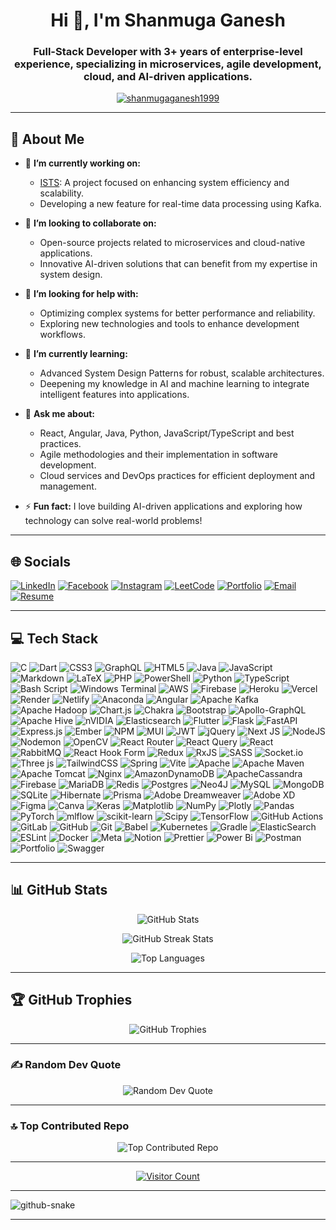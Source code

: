 <h1 align="center">Hi 👋, I'm Shanmuga Ganesh</h1>
<h3 align="center">
  Full-Stack Developer with 3+ years of enterprise-level experience, specializing in microservices, agile development, cloud, and AI-driven applications.
</h3>

<p align="center">
  <a href="https://github.com/ShanmugaGanesh1999">
    <img src="https://komarev.com/ghpvc/?username=shanmugaganesh1999&label=Profile%20views&color=0e75b6&style=flat" alt="shanmugaganesh1999" />
  </a>
</p>

---

## 💫 About Me

- 🔭 **I’m currently working on:**
  - [ISTS](https://github.com/ShanmugaGanesh1999/ISTS_API): A project focused on enhancing system efficiency and scalability.
  - Developing a new feature for real-time data processing using Kafka.

- 👯 **I’m looking to collaborate on:**
  - Open-source projects related to microservices and cloud-native applications.
  - Innovative AI-driven solutions that can benefit from my expertise in system design.

- 🤝 **I’m looking for help with:**
  - Optimizing complex systems for better performance and reliability.
  - Exploring new technologies and tools to enhance development workflows.

- 🌱 **I’m currently learning:**
  - Advanced System Design Patterns for robust, scalable architectures.
  - Deepening my knowledge in AI and machine learning to integrate intelligent features into applications.

- 💬 **Ask me about:**
  - React, Angular, Java, Python, JavaScript/TypeScript and best practices.
  - Agile methodologies and their implementation in software development.
  - Cloud services and DevOps practices for efficient deployment and management.

- ⚡ **Fun fact:** I love building AI-driven applications and exploring how technology can solve real-world problems!

---

## 🌐 Socials

[![LinkedIn](https://img.shields.io/badge/LinkedIn-%230077B5.svg?style=for-the-badge&logo=linkedin&logoColor=white)](https://linkedin.com/in/shanmuga-ganesh)
[![Facebook](https://img.shields.io/badge/Facebook-%231877F2.svg?style=for-the-badge&logo=facebook&logoColor=white)](https://www.facebook.com/shanmuga.ganesh.94)
[![Instagram](https://img.shields.io/badge/Instagram-%23E4405F.svg?style=for-the-badge&logo=instagram&logoColor=white)](https://instagram.com/shanmuga_ganesh_)
[![LeetCode](https://img.shields.io/badge/LeetCode-FFA116.svg?style=for-the-badge&logo=leetcode&logoColor=white)](https://leetcode.com/u/Shanmuga_Ganesh/)
[![Portfolio](https://img.shields.io/badge/Portfolio-181717.svg?style=for-the-badge&logo=github&logoColor=white)](https://shanmugaganesh1999.github.io/Portfolio/)
[![Email](https://img.shields.io/badge/Email-D14836.svg?style=for-the-badge&logo=gmail&logoColor=white)](mailto:1999ganesh2@gmail.com)
[![Resume](https://img.shields.io/badge/Resume-FF5733.svg?style=for-the-badge&logo=read-the-docs&logoColor=white)](https://drive.google.com/file/d/1Unq2zRUARh2Fb3rdA6aREtcidgSwvLwm/view?usp=drive_link)

---

## 💻 Tech Stack

![C](https://img.shields.io/badge/c-%2300599C.svg?style=plastic&logo=c&logoColor=white) 
![Dart](https://img.shields.io/badge/dart-%230175C2.svg?style=plastic&logo=dart&logoColor=white) 
![CSS3](https://img.shields.io/badge/css3-%231572B6.svg?style=plastic&logo=css3&logoColor=white) 
![GraphQL](https://img.shields.io/badge/-GraphQL-E10098?style=plastic&logo=graphql&logoColor=white) 
![HTML5](https://img.shields.io/badge/html5-%23E34F26.svg?style=plastic&logo=html5&logoColor=white) 
![Java](https://img.shields.io/badge/java-%23ED8B00.svg?style=plastic&logo=openjdk&logoColor=white) 
![JavaScript](https://img.shields.io/badge/javascript-%23323330.svg?style=plastic&logo=javascript&logoColor=%23F7DF1E) 
![Markdown](https://img.shields.io/badge/markdown-%23000000.svg?style=plastic&logo=markdown&logoColor=white) 
![LaTeX](https://img.shields.io/badge/latex-%23008080.svg?style=plastic&logo=latex&logoColor=white) 
![PHP](https://img.shields.io/badge/php-%23777BB4.svg?style=plastic&logo=php&logoColor=white) 
![PowerShell](https://img.shields.io/badge/PowerShell-%235391FE.svg?style=plastic&logo=powershell&logoColor=white) 
![Python](https://img.shields.io/badge/python-3670A0?style=plastic&logo=python&logoColor=ffdd54) 
![TypeScript](https://img.shields.io/badge/typescript-%23007ACC.svg?style=plastic&logo=typescript&logoColor=white) 
![Bash Script](https://img.shields.io/badge/bash_script-%23121011.svg?style=plastic&logo=gnu-bash&logoColor=white) 
![Windows Terminal](https://img.shields.io/badge/Windows%20Terminal-%234D4D4D.svg?style=plastic&logo=windows-terminal&logoColor=white) 
![AWS](https://img.shields.io/badge/AWS-%23FF9900.svg?style=plastic&logo=amazon-aws&logoColor=white) 
![Firebase](https://img.shields.io/badge/firebase-%23039BE5.svg?style=plastic&logo=firebase) 
![Heroku](https://img.shields.io/badge/heroku-%23430098.svg?style=plastic&logo=heroku&logoColor=white) 
![Vercel](https://img.shields.io/badge/vercel-%23000000.svg?style=plastic&logo=vercel&logoColor=white) 
![Render](https://img.shields.io/badge/Render-%46E3B7.svg?style=plastic&logo=render&logoColor=white) 
![Netlify](https://img.shields.io/badge/netlify-%23000000.svg?style=plastic&logo=netlify&logoColor=#00C7B7) 
![Anaconda](https://img.shields.io/badge/Anaconda-%2344A833.svg?style=plastic&logo=anaconda&logoColor=white) 
![Angular](https://img.shields.io/badge/angular-%23DD0031.svg?style=plastic&logo=angular&logoColor=white) 
![Apache Kafka](https://img.shields.io/badge/Apache%20Kafka-000?style=plastic&logo=apachekafka) 
![Apache Hadoop](https://img.shields.io/badge/Apache%20Hadoop-66CCFF?style=plastic&logo=apachehadoop&logoColor=black) 
![Chart.js](https://img.shields.io/badge/chart.js-F5788D.svg?style=plastic&logo=chart.js&logoColor=white) 
![Chakra](https://img.shields.io/badge/chakra-%234ED1C5.svg?style=plastic&logo=chakraui&logoColor=white) 
![Bootstrap](https://img.shields.io/badge/bootstrap-%238511FA.svg?style=plastic&logo=bootstrap&logoColor=white) 
![Apollo-GraphQL](https://img.shields.io/badge/-ApolloGraphQL-311C87?style=plastic&logo=apollo-graphql) 
![Apache Hive](https://img.shields.io/badge/Apache%20Hive-FDEE21?style=plastic&logo=apachehive&logoColor=black) 
![nVIDIA](https://img.shields.io/badge/cuda-000000.svg?style=plastic&logo=nVIDIA&logoColor=green) 
![Elasticsearch](https://img.shields.io/badge/elasticsearch-%230377CC.svg?style=plastic&logo=elasticsearch&logoColor=white) 
![Flutter](https://img.shields.io/badge/Flutter-%2302569B.svg?style=plastic&logo=Flutter&logoColor=white) 
![Flask](https://img.shields.io/badge/flask-%23000.svg?style=plastic&logo=flask&logoColor=white) 
![FastAPI](https://img.shields.io/badge/FastAPI-005571?style=plastic&logo=fastapi) 
![Express.js](https://img.shields.io/badge/express.js-%23404d59.svg?style=plastic&logo=express&logoColor=%2361DAFB) 
![Ember](https://img.shields.io/badge/ember-1C1E24?style=plastic&logo=ember.js&logoColor=#D04A37) 
![NPM](https://img.shields.io/badge/NPM-%23CB3837.svg?style=plastic&logo=npm&logoColor=white) 
![MUI](https://img.shields.io/badge/MUI-%230081CB.svg?style=plastic&logo=mui&logoColor=white) 
![JWT](https://img.shields.io/badge/JWT-black?style=plastic&logo=JSON%20web%20tokens) 
![jQuery](https://img.shields.io/badge/jquery-%230769AD.svg?style=plastic&logo=jquery&logoColor=white) 
![Next JS](https://img.shields.io/badge/Next-black?style=plastic&logo=next.js&logoColor=white) 
![NodeJS](https://img.shields.io/badge/node.js-6DA55F?style=plastic&logo=node.js&logoColor=white) 
![Nodemon](https://img.shields.io/badge/NODEMON-%23323330.svg?style=plastic&logo=nodemon&logoColor=%BBDEAD) 
![OpenCV](https://img.shields.io/badge/opencv-%23white.svg?style=plastic&logo=opencv&logoColor=white) 
![React Router](https://img.shields.io/badge/React_Router-CA4245?style=plastic&logo=react-router&logoColor=white) 
![React Query](https://img.shields.io/badge/-React%20Query-FF4154?style=plastic&logo=react%20query&logoColor=white) 
![React](https://img.shields.io/badge/react-%2320232a.svg?style=plastic&logo=react&logoColor=%2361DAFB) 
![RabbitMQ](https://img.shields.io/badge/rabbitmq-FF6600?style=plastic&logo=rabbitmq&logoColor=white) 
![React Hook Form](https://img.shields.io/badge/React%20Hook%20Form-%23EC5990.svg?style=plastic&logo=reacthookform&logoColor=white) 
![Redux](https://img.shields.io/badge/redux-%23593d88.svg?style=plastic&logo=redux&logoColor=white) 
![RxJS](https://img.shields.io/badge/rxjs-%23B7178C.svg?style=plastic&logo=reactivex&logoColor=white) 
![SASS](https://img.shields.io/badge/SASS-hotpink.svg?style=plastic&logo=SASS&logoColor=white) 
![Socket.io](https://img.shields.io/badge/Socket.io-black?style=plastic&logo=socket.io&badgeColor=010101) 
![Three js](https://img.shields.io/badge/threejs-black?style=plastic&logo=three.js&logoColor=white) 
![TailwindCSS](https://img.shields.io/badge/tailwindcss-%2338B2AC.svg?style=plastic&logo=tailwind-css&logoColor=white) 
![Spring](https://img.shields.io/badge/spring-%236DB33F.svg?style=plastic&logo=spring&logoColor=white) 
![Vite](https://img.shields.io/badge/vite-%23646CFF.svg?style=plastic&logo=vite&logoColor=white) 
![Apache](https://img.shields.io/badge/apache-%23D42029.svg?style=plastic&logo=apache&logoColor=white) 
![Apache Maven](https://img.shields.io/badge/Apache%20Maven-C71A36?style=plastic&logo=Apache%20Maven&logoColor=white) 
![Apache Tomcat](https://img.shields.io/badge/apache%20tomcat-%23F8DC75.svg?style=plastic&logo=apache-tomcat&logoColor=black) 
![Nginx](https://img.shields.io/badge/nginx-%23009639.svg?style=plastic&logo=nginx&logoColor=white) 
![AmazonDynamoDB](https://img.shields.io/badge/Amazon%20DynamoDB-4053D6?style=plastic&logo=Amazon%20DynamoDB&logoColor=white) 
![ApacheCassandra](https://img.shields.io/badge/cassandra-%231287B1.svg?style=plastic&logo=apache-cassandra&logoColor=white) 
![Firebase](https://img.shields.io/badge/firebase-a08021?style=plastic&logo=firebase&logoColor=ffcd34) 
![MariaDB](https://img.shields.io/badge/MariaDB-003545?style=plastic&logo=mariadb&logoColor=white) 
![Redis](https://img.shields.io/badge/redis-%23DD0031.svg?style=plastic&logo=redis&logoColor=white) 
![Postgres](https://img.shields.io/badge/postgres-%23316192.svg?style=plastic&logo=postgresql&logoColor=white) 
![Neo4J](https://img.shields.io/badge/Neo4j-008CC1?style=plastic&logo=neo4j&logoColor=white) 
![MySQL](https://img.shields.io/badge/mysql-4479A1.svg?style=plastic&logo=mysql&logoColor=white) 
![MongoDB](https://img.shields.io/badge/MongoDB-%234ea94b.svg?style=plastic&logo=mongodb&logoColor=white) 
![SQLite](https://img.shields.io/badge/sqlite-%2307405e.svg?style=plastic&logo=sqlite&logoColor=white) 
![Hibernate](https://img.shields.io/badge/Hibernate-59666C?style=plastic&logo=Hibernate&logoColor=white) 
![Prisma](https://img.shields.io/badge/Prisma-3982CE?style=plastic&logo=Prisma&logoColor=white) 
![Adobe Dreamweaver](https://img.shields.io/badge/Adobe%20Dreamweaver-FF61F6.svg?style=plastic&logo=Adobe%20Dreamweaver&logoColor=white) 
![Adobe XD](https://img.shields.io/badge/Adobe%20XD-470137?style=plastic&logo=Adobe%20XD&logoColor=#FF61F6) 
![Figma](https://img.shields.io/badge/figma-%23F24E1E.svg?style=plastic&logo=figma&logoColor=white) 
![Canva](https://img.shields.io/badge/Canva-%2300C4CC.svg?style=plastic&logo=Canva&logoColor=white) 
![Keras](https://img.shields.io/badge/Keras-%23D00000.svg?style=plastic&logo=Keras&logoColor=white) 
![Matplotlib](https://img.shields.io/badge/Matplotlib-%23ffffff.svg?style=plastic&logo=Matplotlib&logoColor=black) 
![NumPy](https://img.shields.io/badge/numpy-%23013243.svg?style=plastic&logo=numpy&logoColor=white) 
![Plotly](https://img.shields.io/badge/Plotly-%233F4F75.svg?style=plastic&logo=plotly&logoColor=white) 
![Pandas](https://img.shields.io/badge/pandas-%23150458.svg?style=plastic&logo=pandas&logoColor=white) 
![PyTorch](https://img.shields.io/badge/PyTorch-%23EE4C2C.svg?style=plastic&logo=PyTorch&logoColor=white) 
![mlflow](https://img.shields.io/badge/mlflow-%23d9ead3.svg?style=plastic&logo=numpy&logoColor=blue) 
![scikit-learn](https://img.shields.io/badge/scikit--learn-%23F7931E.svg?style=plastic&logo=scikit-learn&logoColor=white) 
![Scipy](https://img.shields.io/badge/SciPy-%230C55A5.svg?style=plastic&logo=scipy&logoColor=white) 
![TensorFlow](https://img.shields.io/badge/TensorFlow-%23FF6F00.svg?style=plastic&logo=TensorFlow&logoColor=white) 
![GitHub Actions](https://img.shields.io/badge/github%20actions-%232671E5.svg?style=plastic&logo=githubactions&logoColor=white) 
![GitLab](https://img.shields.io/badge/gitlab-%23181717.svg?style=plastic&logo=gitlab&logoColor=white) 
![GitHub](https://img.shields.io/badge/github-%23121011.svg?style=plastic&logo=github&logoColor=white) 
![Git](https://img.shields.io/badge/git-%23F05033.svg?style=plastic&logo=git&logoColor=white) 
![Babel](https://img.shields.io/badge/Babel-F9DC3e?style=plastic&logo=babel&logoColor=black) 
![Kubernetes](https://img.shields.io/badge/kubernetes-%23326ce5.svg?style=plastic&logo=kubernetes&logoColor=white) 
![Gradle](https://img.shields.io/badge/Gradle-02303A.svg?style=plastic&logo=Gradle&logoColor=white) 
![ElasticSearch](https://img.shields.io/badge/-ElasticSearch-005571?style=plastic&logo=elasticsearch) 
![ESLint](https://img.shields.io/badge/ESLint-4B3263?style=plastic&logo=eslint&logoColor=white) 
![Docker](https://img.shields.io/badge/docker-%230db7ed.svg?style=plastic&logo=docker&logoColor=white) 
![Meta](https://img.shields.io/badge/Meta-%230467DF.svg?style=plastic&logo=Meta&logoColor=white) 
![Notion](https://img.shields.io/badge/Notion-%23000000.svg?style=plastic&logo=notion&logoColor=white) 
![Prettier](https://img.shields.io/badge/prettier-%23F7B93E.svg?style=plastic&logo=prettier&logoColor=black) 
![Power Bi](https://img.shields.io/badge/power_bi-F2C811?style=plastic&logo=powerbi&logoColor=black) 
![Postman](https://img.shields.io/badge/Postman-FF6C37?style=plastic&logo=postman&logoColor=white) 
![Portfolio](https://img.shields.io/badge/Portfolio-%23000000.svg?style=plastic&logo=firefox&logoColor=#FF7139) 
![Swagger](https://img.shields.io/badge/-Swagger-%23Clojure?style=plastic&logo=swagger&logoColor=white)

---

## 📊 GitHub Stats

<p align="center">
  <img src="https://github-readme-stats.vercel.app/api?username=ShanmugaGanesh1999&theme=radical&hide_border=false&include_all_commits=true&count_private=true" alt="GitHub Stats" />
</p>

<p align="center">
  <img src="https://github-readme-streak-stats.herokuapp.com/?user=ShanmugaGanesh1999&theme=radical&hide_border=false" alt="GitHub Streak Stats" />
</p>

<p align="center">
  <img src="https://github-readme-stats.vercel.app/api/top-langs/?username=ShanmugaGanesh1999&theme=radical&hide_border=false&include_all_commits=true&count_private=true&layout=compact" alt="Top Languages" />
</p>

---

## 🏆 GitHub Trophies

<p align="center">
  <img src="https://github-profile-trophy.vercel.app/?username=ShanmugaGanesh1999&theme=radical&no-frame=false&no-bg=false&margin-w=4" alt="GitHub Trophies" />
</p>

---

### ✍️ Random Dev Quote

<p align="center">
  <img src="https://quotes-github-readme.vercel.app/api?type=horizontal&theme=radical" alt="Random Dev Quote" />
</p>

---

### 🔝 Top Contributed Repo

<p align="center">
  <img src="https://github-contributor-stats.vercel.app/api?username=ShanmugaGanesh1999&limit=5&theme=dark&combine_all_yearly_contributions=true" alt="Top Contributed Repo" />
</p>

---

<p align="center">
  <a href="https://visitcount.itsvg.in">
    <img src="https://visitcount.itsvg.in/api?id=ShanmugaGanesh1999&icon=0&color=1" alt="Visitor Count" />
  </a>
</p>

---

<picture>
  <source media="(prefers-color-scheme: dark)" srcset="https://raw.githubusercontent.com/tobiasmeyhoefer/tobiasmeyhoefer/output/github-snake-dark.svg" />
  <source media="(prefers-color-scheme: light)" srcset="https://raw.githubusercontent.com/tobiasmeyhoefer/tobiasmeyhoefer/output/github-snake.svg" />
  <img alt="github-snake" src="https://raw.githubusercontent.com/tobiasmeyhoefer/tobiasmeyhoefer/output/github-snake.svg" />
</picture>

---
